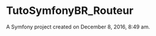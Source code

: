 TutoSymfonyBR_Routeur
=====================

A Symfony project created on December 8, 2016, 8:49 am.
